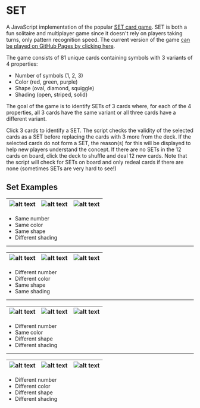 # SET
A JavaScript implementation of the popular [SET card game](https://en.wikipedia.org/wiki/Set_(card_game)).  SET is both a fun solitaire and multiplayer game since it doesn't rely on players taking turns, only pattern recognition speed.  The current version of the game [can be played on GitHub Pages by clicking here](https://jpritcha3-14.github.io/set-card-game/).

The game consists of 81 unique cards containing symbols with 3 variants of 4 properties: 
* Number of symbols (1, 2, 3)
* Color (red, green, purple)
* Shape (oval, diamond, squiggle)
* Shading (open, striped, solid)

The goal of the game is to identify SETs of 3 cards where, for each of the 4 properties, all 3 cards have the same variant or all three cards have a different variant.

Click 3 cards to identify a SET.  The script checks the validity of the selected cards as a SET before replacing the cards with 3 more from the deck.  If the selected cards do not form a SET, the reason(s) for this will be displayed to help new players understand the concept.  If there are no SETs in the 12 cards on board, click the deck to shuffle and deal 12 new cards.  Note that the script will check for SETs on board and only redeal cards if there are none (sometimes SETs are very hard to see!)

## Set Examples 
![alt text](https://github.com/jpritcha3-14/set-card-game/blob/master/cards/4.png) | ![alt text](https://github.com/jpritcha3-14/set-card-game/blob/master/cards/13.png) | ![alt text](https://github.com/jpritcha3-14/set-card-game/blob/master/cards/22.png) 
--- | --- | ---
* Same number
* Same color
* Same shape
* Different shading
***
![alt text](https://github.com/jpritcha3-14/set-card-game/blob/master/cards/24.png) | ![alt text](https://github.com/jpritcha3-14/set-card-game/blob/master/cards/52.png) | ![alt text](https://github.com/jpritcha3-14/set-card-game/blob/master/cards/80.png)
--- | --- | ---
* Different number
* Different color
* Same shape
* Same shading
***
![alt text](https://github.com/jpritcha3-14/set-card-game/blob/master/cards/77.png) | ![alt text](https://github.com/jpritcha3-14/set-card-game/blob/master/cards/54.png) | ![alt text](https://github.com/jpritcha3-14/set-card-game/blob/master/cards/70.png)
--- | --- | ---
* Different number
* Same color
* Different shape
* Different shading
***
![alt text](https://github.com/jpritcha3-14/set-card-game/blob/master/cards/16.png) | ![alt text](https://github.com/jpritcha3-14/set-card-game/blob/master/cards/32.png) | ![alt text](https://github.com/jpritcha3-14/set-card-game/blob/master/cards/72.png)
--- | --- | ---
* Different number
* Different color
* Different shape
* Different shading
